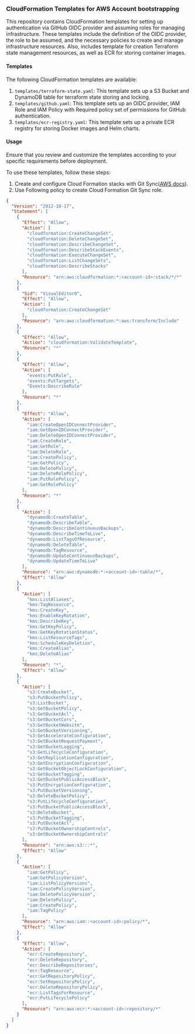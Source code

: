 ### CloudFormation Templates for AWS Account bootstrapping

This repository contains CloudFormation templates for setting up authentication via GitHub OIDC provider and assuming roles for managing infrastructure.
These templates include the definition of the OIDC provider, the role to be assumed, and the necessary policies to create and manage infrastructure resources.
Also, includes template for creation Terraform state management resources, as well as ECR for storing container images. 

#### Templates

The following CloudFormation templates are available:

1. `templates/terraform-state.yaml`: This template sets up a S3 Bucket and DynamoDB table for terraform state storing and locking.
2. `templates/github.yaml`: This template sets up an OIDC provider, IAM Role and IAM Policy with Required policy set of permissions for GitHub authentication.
3. `templates/ecr-registry.yaml`: This template sets up a private ECR registry for storing Docker images and Helm charts.

#### Usage

Ensure that you review and customize the templates according to your specific requirements before deployment.

To use these templates, follow these steps:

1. Create and configure Cloud Formation stacks with Git Sync([AWS docs](https://docs.aws.amazon.com/AWSCloudFormation/latest/UserGuide/git-sync.html)). 
2. Use Following policy to create Cloud Formation Git Sync role.

```json
{
  "Version": "2012-10-17",
  "Statement": [
    {
      "Effect": "Allow",
      "Action": [
        "cloudformation:CreateChangeSet",
        "cloudformation:DeleteChangeSet",
        "cloudformation:DescribeChangeSet",
        "cloudformation:DescribeStackEvents",
        "cloudformation:ExecuteChangeSet",
        "cloudformation:ListChangeSets",
        "cloudformation:DescribeStacks"
      ],
      "Resource": "arn:aws:cloudformation:*:<account-id>:stack/*/*"
    },
    {
      "Sid": "VisualEditor0",
      "Effect": "Allow",
      "Action": [
        "cloudformation:CreateChangeSet"
      ],
      "Resource": "arn:aws:cloudformation:*:aws:transform/Include"
    },
    {
      "Effect": "Allow",
      "Action": "cloudformation:ValidateTemplate",
      "Resource": "*"
    },
    {
      "Effect": "Allow",
      "Action": [
        "events:PutRule",
        "events:PutTargets",
        "Events:DescribeRule"
      ],
      "Resource": "*"
    },
    {
      "Effect": "Allow",
      "Action": [
        "iam:CreateOpenIDConnectProvider",
        "iam:GetOpenIDConnectProvider",
        "iam:DeleteOpenIDConnectProvider",
        "iam:CreateRole",
        "iam:GetRole",
        "iam:DeleteRole",
        "iam:CreatePolicy",
        "iam:GetPolicy",
        "iam:DeletePolicy",
        "iam:DeleteRolePolicy",
        "iam:PutRolePolicy",
        "iam:GetRolePolicy"
      ],
      "Resource": "*"
    },
    {
      "Action": [
        "dynamodb:CreateTable",
        "dynamodb:DescribeTable",
        "dynamodb:DescribeContinuousBackups",
        "dynamodb:DescribeTimeToLive",
        "dynamodb:ListTagsOfResource",
        "dynamodb:DeleteTable",
        "dynamodb:TagResource",
        "dynamodb:UpdateContinuousBackups",
        "dynamodb:UpdateTimeToLive"
      ],
      "Resource": "arn:aws:dynamodb:*:<account-id>:table/*",
      "Effect": "Allow"
    },
    {
      "Action": [
        "kms:ListAliases",
        "kms:TagResource",
        "kms:CreateKey",
        "kms:EnableKeyRotation",
        "kms:DescribeKey",
        "kms:GetKeyPolicy",
        "kms:GetKeyRotationStatus",
        "kms:ListResourceTags",
        "kms:ScheduleKeyDeletion",
        "kms:CreateAlias",
        "kms:DeleteAlias"
      ],
      "Resource": "*",
      "Effect": "Allow"
    },
    {
      "Action": [
        "s3:CreateBucket",
        "s3:PutBucketPolicy",
        "s3:ListBucket",
        "s3:GetBucketPolicy",
        "s3:GetBucketAcl",
        "s3:GetBucketCors",
        "s3:GetBucketWebsite",
        "s3:GetBucketVersioning",
        "s3:GetAccelerateConfiguration",
        "s3:GetBucketRequestPayment",
        "s3:GetBucketLogging",
        "s3:GetLifecycleConfiguration",
        "s3:GetReplicationConfiguration",
        "s3:GetEncryptionConfiguration",
        "s3:GetBucketObjectLockConfiguration",
        "s3:GetBucketTagging",
        "s3:GetBucketPublicAccessBlock",
        "s3:PutEncryptionConfiguration",
        "s3:PutBucketVersioning",
        "s3:DeleteBucketPolicy",
        "s3:PutLifecycleConfiguration",
        "s3:PutBucketPublicAccessBlock",
        "s3:DeleteBucket",
        "s3:PutBucketTagging",
        "s3:PutBucketAcl",
        "s3:PutBucketOwnershipControls",
        "s3:GetBucketOwnershipControls"
      ],
      "Resource": "arn:aws:s3:::*",
      "Effect": "Allow"
    },
    {
      "Action": [
        "iam:GetPolicy",
        "iam:GetPolicyVersion",
        "iam:ListPolicyVersions",
        "iam:CreatePolicyVersion",
        "iam:DeletePolicyVersion",
        "iam:DeletePolicy",
        "iam:CreatePolicy",
        "iam:TagPolicy"
      ],
      "Resource": "arn:aws:iam::<account-id>:policy/*",
      "Effect": "Allow"
    },
    {
      "Effect": "Allow",
      "Action": [
        "ecr:CreateRepository",
        "ecr:DeleteRepository",
        "ecr:DescribeRepositories",
        "ecr:TagResource",
        "ecr:GetRepositoryPolicy",
        "ecr:SetRepositoryPolicy",
        "ecr:DeleteRepositoryPolicy",
        "ecr:ListTagsForResource",
        "ecr:PutLifecyclePolicy"
      ],
      "Resource": "arn:aws:ecr:*:<account-id>:repository/*"
    }
  ]
}
```